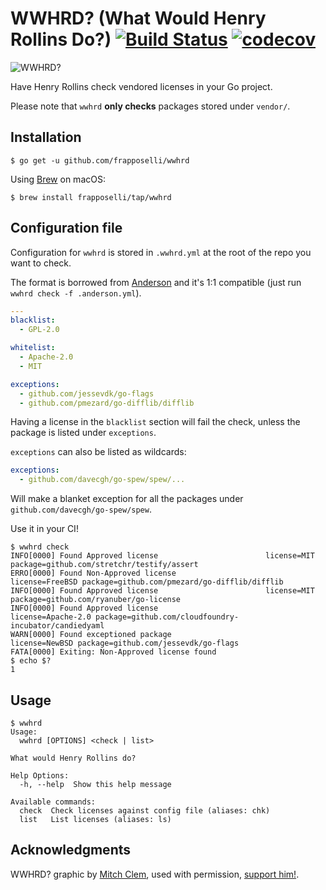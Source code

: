 # WWHRD? (What Would Henry Rollins Do?) [![Build Status](https://travis-ci.org/frapposelli/wwhrd.svg)](https://travis-ci.org/frapposelli/wwhrd) [![codecov](https://codecov.io/gh/frapposelli/wwhrd/branch/master/graph/badge.svg)](https://codecov.io/gh/frapposelli/wwhrd)

![WWHRD?](http://frapposelli.github.io/wwhrd/img/wwhrd.png)

Have Henry Rollins check vendored licenses in your Go project.

Please note that `wwhrd` **only checks** packages stored under `vendor/`.

## Installation

```console
$ go get -u github.com/frapposelli/wwhrd
```

Using [Brew](https://brew.sh) on macOS:

```console
$ brew install frapposelli/tap/wwhrd
```

## Configuration file

Configuration for `wwhrd` is stored in `.wwhrd.yml` at the root of the repo you want to check.

The format is borrowed from [Anderson](https://github.com/xoebus/anderson) and it's 1:1 compatible (just run `wwhrd check -f .anderson.yml`).

```yaml
---
blacklist:
  - GPL-2.0

whitelist:
  - Apache-2.0
  - MIT

exceptions:
  - github.com/jessevdk/go-flags
  - github.com/pmezard/go-difflib/difflib
```

Having a license in the `blacklist` section will fail the check, unless the package is listed under `exceptions`.

`exceptions` can also be listed as wildcards:

```yaml
exceptions:
  - github.com/davecgh/go-spew/spew/...
```

Will make a blanket exception for all the packages under `github.com/davecgh/go-spew/spew`.

Use it in your CI!

```console
$ wwhrd check
INFO[0000] Found Approved license                        license=MIT package=github.com/stretchr/testify/assert
ERRO[0000] Found Non-Approved license                    license=FreeBSD package=github.com/pmezard/go-difflib/difflib
INFO[0000] Found Approved license                        license=MIT package=github.com/ryanuber/go-license
INFO[0000] Found Approved license                        license=Apache-2.0 package=github.com/cloudfoundry-incubator/candiedyaml
WARN[0000] Found exceptioned package                     license=NewBSD package=github.com/jessevdk/go-flags
FATA[0000] Exiting: Non-Approved license found
$ echo $?
1
```

## Usage

```console
$ wwhrd
Usage:
  wwhrd [OPTIONS] <check | list>

What would Henry Rollins do?

Help Options:
  -h, --help  Show this help message

Available commands:
  check  Check licenses against config file (aliases: chk)
  list   List licenses (aliases: ls)
```

## Acknowledgments

WWHRD? graphic by [Mitch Clem](http://mitchclem.tumblr.com/), used with permission, [support him!](https://store.silversprocket.net/collections/mitchclem).
